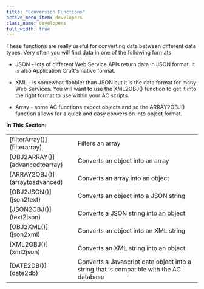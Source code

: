 ```yaml
---
title: "Conversion Functions"
active_menu_item: developers
class_name: developers
full_width: true
---
```



These functions are really useful for converting data between different data types. Very often you will find data in one of the following formats

 - JSON - lots of different Web Service APIs return data in JSON format. It is also Application Craft's native format.

 - XML - is somewhat flabbier than JSON but it is the data format for many Web Services. You will want to use the XML2OBJ() function to get it into the right format to use within your AC scripts.

 - Array - some AC functions expect objects and so the ARRAY2OBJ() function allows for a quick and easy conversion into object format.

**In This Section:**

<table>
<tr>
<td width="149">
[filterArray()](filterarray)

</td>
<td width="12">
</td>
<td width="719">
Filters an array

</td>
</tr>
<tr>
<td width="149">
[OBJ2ARRAY()](advancedtoarray)

</td>
<td width="12">
</td>
<td width="719">
Converts an object into an array

</td>
</tr>
<tr>
<td width="149">
[ARRAY2OBJ()](arraytoadvanced)

</td>
<td width="12">
</td>
<td width="719">
Converts an array into an object

</td>
</tr>
<tr>
<td width="149">
[OBJ2JSON()](json2text)

</td>
<td width="12">
</td>
<td width="719">
Converts an object into a JSON string

</td>
</tr>
<tr>
<td width="149">
[JSON2OBJ()](text2json)

</td>
<td width="12">
</td>
<td width="719">
Converts a JSON string into an object

</td>
</tr>
<tr>
<td width="149">
[OBJ2XML()](json2xml)

</td>
<td width="12">
</td>
<td width="719">
Converts an object into an XML string

</td>
</tr>
<tr>
<td width="149">
[XML2OBJ()](xml2json)

</td>
<td width="12">
</td>
<td width="719">
Converts an XML string into an object

</td>
</tr>
<tr>
<td width="149">
[DATE2DB()](date2db)

</td>
<td width="12">
</td>
<td width="719">
Converts a Javascript date object into a string that is compatible with the AC database

</td>
</tr>
</table>
